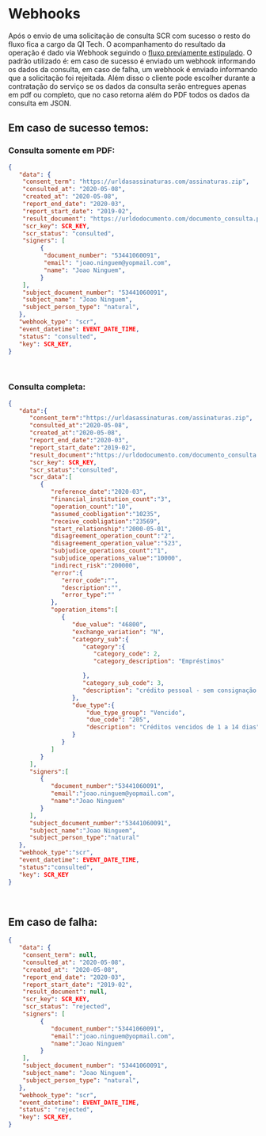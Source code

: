 # Webhooks

Após o envio de uma solicitação de consulta SCR com sucesso o resto do fluxo fica a cargo da QI Tech.
O acompanhamento do resultado da operação é dado via Webhook seguindo o [fluxo previamente estipulado](?file=772).
O padrão utilizado é: em caso de sucesso é enviado um webhook informando os dados da consulta, em caso de falha,
um webhook é enviado informando que a solicitação foi rejeitada. Além disso o cliente pode escolher durante a contratação do serviço
 se os dados da consulta serão entregues apenas em pdf ou completo, que no caso retorna além do PDF todos os dados da consulta em JSON.

## Em caso de sucesso temos:

### Consulta somente em PDF:

```json
{
   "data": {
    "consent_term": "https://urldasassinaturas.com/assinaturas.zip",    
    "consulted_at": "2020-05-08",    
    "created_at": "2020-05-08",     
    "report_end_date": "2020-03",  
    "report_start_date": "2019-02",    
    "result_document": "https://urldodocumento.com/documento_consulta.pdf",   
    "scr_key": SCR_KEY,  
    "scr_status": "consulted",  
    "signers": [
         {
          "document_number": "53441060091",      
          "email": "joao.ninguem@yopmail.com",      
          "name": "Joao Ninguem",
         }
    ],
    "subject_document_number": "53441060091",   
    "subject_name": "Joao Ninguem",
    "subject_person_type": "natural",
   },
   "webhook_type": "scr",
   "event_datetime": EVENT_DATE_TIME,
   "status": "consulted",
   "key": SCR_KEY,
}
```
<br>

### Consulta completa:

```json
{
   "data":{
      "consent_term":"https://urldasassinaturas.com/assinaturas.zip",
      "consulted_at":"2020-05-08",
      "created_at":"2020-05-08",
      "report_end_date":"2020-03",
      "report_start_date":"2019-02",
      "result_document":"https://urldodocumento.com/documento_consulta.pdf",
      "scr_key": SCR_KEY,
      "scr_status":"consulted",
      "scr_data":[
         {
            "reference_date":"2020-03",
            "financial_institution_count":"3",
            "operation_count":"10",
            "assumed_coobligation":"10235",
            "receive_coobligation":"23569",
            "start_relationship":"2000-05-01",
            "disagreement_operation_count":"2",
            "disagreement_operation_value":"523",
            "subjudice_operations_count":"1",
            "subjudice_operations_value":"10000",
            "indirect_risk":"200000",
            "error":{
               "error_code":"",
               "description":"",
               "error_type":""
            },
            "operation_items":[
               {
                  "due_value": "46800",
                  "exchange_variation": "N",
                  "category_sub":{
                     "category":{
                        "category_code": 2,
                        "category_description": "Empréstimos"

                     },
                     "category_sub_code": 3,
                     "description": "crédito pessoal - sem consignação em folha de pagam."
                  },
                  "due_type":{
                      "due_type_group": "Vencido",
                      "due_code": "205",
                      "description": "Créditos vencidos de 1 a 14 dias",
                  }
               }
            ]
         }
      ],
      "signers":[
         {
            "document_number":"53441060091",
            "email":"joao.ninguem@yopmail.com",
            "name":"Joao Ninguem"
         }
      ],
      "subject_document_number":"53441060091",
      "subject_name":"Joao Ninguem",
      "subject_person_type":"natural"
   },
   "webhook_type":"scr",
   "event_datetime": EVENT_DATE_TIME,
   "status":"consulted",
   "key": SCR_KEY
}
```
<br>

## Em caso de falha:

```json
{
   "data": {
    "consent_term": null,    
    "consulted_at": "2020-05-08",    
    "created_at": "2020-05-08",     
    "report_end_date": "2020-03",  
    "report_start_date": "2019-02",    
    "result_document": null,   
    "scr_key": SCR_KEY,  
    "scr_status": "rejected",  
    "signers": [
         {
            "document_number":"53441060091",
            "email":"joao.ninguem@yopmail.com",
            "name":"Joao Ninguem"
         }
    ],
    "subject_document_number": "53441060091",   
    "subject_name": "Joao Ninguem",
    "subject_person_type": "natural",
   },
   "webhook_type": "scr",
   "event_datetime": EVENT_DATE_TIME,
   "status": "rejected",
   "key": SCR_KEY,
}
```
